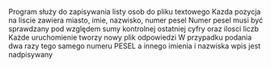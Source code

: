 Program służy do zapisywania listy osob do pliku textowego
Kazda pozycja na liscie zawiera miasto, imie, nazwisko, numer pesel
Numer pesel musi być sprawdzany pod względem sumy kontrolnej ostatniej cyfry oraz ilosci liczb
Każde uruchomienie tworzy nowy plik odpowiedzi 
W przypadku podania dwa razy tego samego numeru PESEL a innego imienia i nazwiska wpis jest nadpisywany
